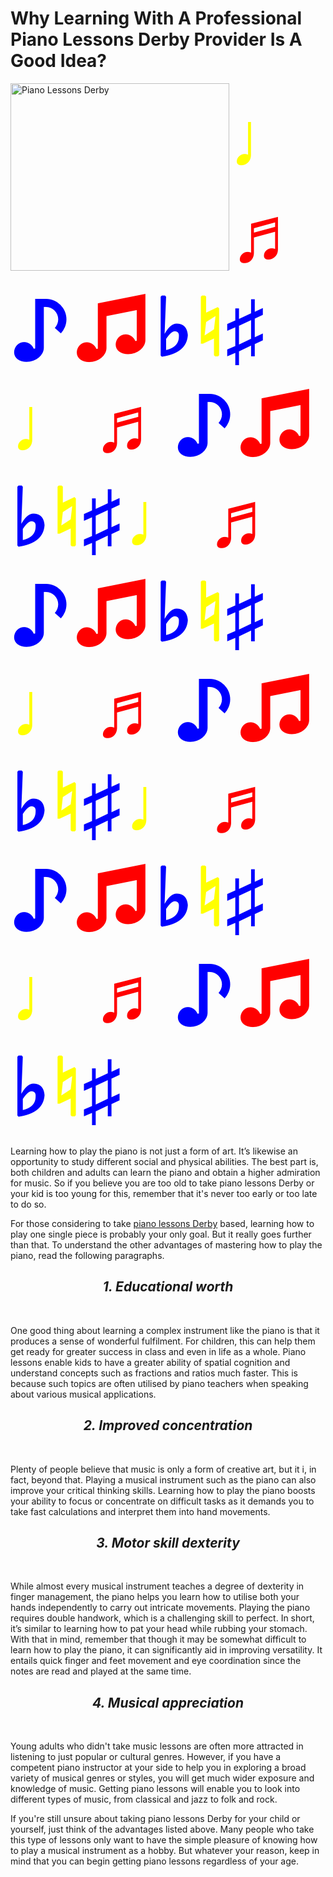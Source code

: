 # Why Learning With A Professional Piano Lessons Derby Provider Is A Good Idea?

<img src="https://media.wikiful.com/5b8e95f4-6736-4f5d-b696-53dc1a0bcd51/22da7280-e24e-4f69-95a0-13f973d50e81/violin-lessons-nottingham.jpg" alt="Piano Lessons Derby" style="float:left;width:350px;height:300px;">
<h2>
  <span style="font-size:600%;color:yellow;">&#9833;</span>
<span style="font-size:600%;color:red;">&#9836;</span>
<span style="font-size:600%;color:blue;">&#9834;</span>
<span style="font-size:600%;color:red;">&#9835;</span>
<span style="font-size:600%;color:blue;">&#9837;</span>
<span style="font-size:600%;color:yellow;">&#9838;</span>
<span style="font-size:600%;color:blue;">&#9839;</span>
  <span style="font-size:600%;color:yellow;">&#9833;</span>
<span style="font-size:600%;color:red;">&#9836;</span>
<span style="font-size:600%;color:blue;">&#9834;</span>
<span style="font-size:600%;color:red;">&#9835;</span>
<span style="font-size:600%;color:blue;">&#9837;</span>
<span style="font-size:600%;color:yellow;">&#9838;</span>
<span style="font-size:600%;color:blue;">&#9839;</span>
<span style="font-size:600%;color:yellow;">&#9833;</span>
<span style="font-size:600%;color:red;">&#9836;</span>
<span style="font-size:600%;color:blue;">&#9834;</span>
<span style="font-size:600%;color:red;">&#9835;</span>
<span style="font-size:600%;color:blue;">&#9837;</span>
<span style="font-size:600%;color:yellow;">&#9838;</span>
<span style="font-size:600%;color:blue;">&#9839;</span>
<span style="font-size:600%;color:yellow;">&#9833;</span>
<span style="font-size:600%;color:red;">&#9836;</span>
<span style="font-size:600%;color:blue;">&#9834;</span>
<span style="font-size:600%;color:red;">&#9835;</span>
<span style="font-size:600%;color:blue;">&#9837;</span>
<span style="font-size:600%;color:yellow;">&#9838;</span>
<span style="font-size:600%;color:blue;">&#9839;</span>
  <span style="font-size:600%;color:yellow;">&#9833;</span>
<span style="font-size:600%;color:red;">&#9836;</span>
<span style="font-size:600%;color:blue;">&#9834;</span>
<span style="font-size:600%;color:red;">&#9835;</span>
<span style="font-size:600%;color:blue;">&#9837;</span>
<span style="font-size:600%;color:yellow;">&#9838;</span>
<span style="font-size:600%;color:blue;">&#9839;</span>
<span style="font-size:600%;color:yellow;">&#9833;</span>
<span style="font-size:600%;color:red;">&#9836;</span>
<span style="font-size:600%;color:blue;">&#9834;</span>
<span style="font-size:600%;color:red;">&#9835;</span>
<span style="font-size:600%;color:blue;">&#9837;</span>
<span style="font-size:600%;color:yellow;">&#9838;</span>
<span style="font-size:600%;color:blue;">&#9839;</span>
</h2>

Learning how to play the piano is not just a form of art. It’s likewise an opportunity to study different social and physical abilities. The best part is, both children and adults can learn the piano and obtain a higher admiration for music. So if you believe you are too old to take piano lessons Derby or your kid is too young for this, remember that it's never too early or too late to do so.

For those considering to take <a href="https://www.justinburton.co.uk">piano lessons Derby</a> based, learning how to play one single piece is probably your only goal. But it really goes further than that. To understand the other advantages of mastering how to play the piano, read the following paragraphs.

<h2><center><i><b>1. Educational worth</b></i></center></h2><br>

One good thing about learning a complex instrument like the piano is that it produces a sense of wonderful fulfilment. For children, this can help them get ready for greater success in class and even in life as a whole. Piano lessons enable kids to have a greater ability of spatial cognition and understand concepts such as fractions and ratios much faster. This is because such topics are often utilised by piano teachers when speaking about various musical applications.

<h2><center><i><b>2. Improved concentration</b></i></center></h2><br>

Plenty of people believe that music is only a form of creative art, but it i, in fact, beyond that. Playing a musical instrument such as the piano can also improve your critical thinking skills. Learning how to play the piano boosts your ability to focus or concentrate on difficult tasks as it demands you to take fast calculations and interpret them into hand movements.

<h2><center><i><b>3. Motor skill dexterity</b></i></center></h2><br>

While almost every musical instrument teaches a degree of dexterity in finger management, the piano helps you learn how to utilise both your hands independently to carry out intricate movements. Playing the piano requires double handwork, which is a challenging skill to perfect. In short, it’s similar to learning how to pat your head while rubbing your stomach. With that in mind, remember that though it may be somewhat difficult to learn how to play the piano, it can significantly aid in improving versatility. It entails quick finger and feet movement and eye coordination since the notes are read and played at the same time.

<h2><center><i><b>4. Musical appreciation</b></i></center></h2><br>

Young adults who didn't take music lessons are often more attracted in listening to just popular or cultural genres. However, if you have a competent piano instructor at your side to help you in exploring a broad variety of musical genres or styles, you will get much wider exposure and knowledge of music. Getting piano lessons will enable you to look into different types of music, from classical and jazz to folk and rock.

If you're still unsure about taking piano lessons Derby for your child or yourself, just think of the advantages listed above. Many people who take this type of lessons only want to have the simple pleasure of knowing how to play a musical instrument as a hobby. But whatever your reason, keep in mind that you can begin getting piano lessons regardless of your age.

